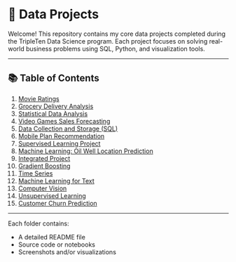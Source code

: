# 📁 Data Projects

Welcome! This repository contains my core data projects completed during the TripleTen Data Science program. Each project focuses on solving real-world business problems using SQL, Python, and visualization tools.

---

## 📚 Table of Contents

1. [Movie Ratings](./customer-churn-prediction)
2. [Grocery Delivery Analysis](./grocery-delivery-analysis)
3. [Statistical Data Analysis](./statistical-data-analysis)
4. [Video Games Sales Forecasting](./video-games-sales-forecasting)
5. [Data Collection and Storage (SQL)](./data-collection-and-storage)
6. [Mobile Plan Recommendation](./moblie-plan-recommendation)
7. [Supervised Learning Project](./supervised-learning-project)
8. [Machine Learning: Oil Well Location Prediction](./machine-learning-oil-well)
9. [Integrated Project](./integrated-project)
10. [Gradient Boosting](./gradient-boostinh)
11. [Time Series](./time-series)
12. [Machine Learning for Text](./machine-learning-for-text)
13. [Computer Vision](./computer-vision)
14. [Unsupervised Learning](./unsupervisede-learning)
15. [Customer Churn Prediction](./customer-churn-prediction)

---

Each folder contains:
- A detailed README file
- Source code or notebooks
- Screenshots and/or visualizations
